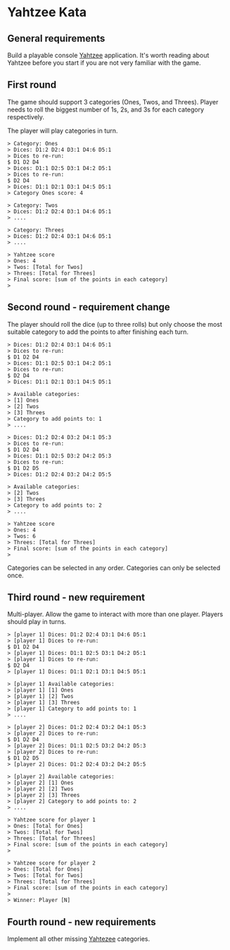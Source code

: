 Yahtzee Kata
============

## General requirements

Build a playable console [Yahtzee](https://en.wikipedia.org/wiki/Yahtzee) application. It's worth reading about Yahtzee before you start if you are not very familiar with the game.  

## First round
 
The game should support 3 categories (Ones, Twos, and Threes). Player needs to roll the biggest number of 1s, 2s, and 3s
 for each category respectively.

The player will play categories in turn.
 
	> Category: Ones
	> Dices: D1:2 D2:4 D3:1 D4:6 D5:1
	> Dices to re-run: 
    $ D1 D2 D4
	> Dices: D1:1 D2:5 D3:1 D4:2 D5:1 
	> Dices to re-run: 
    $ D2 D4
	> Dices: D1:1 D2:1 D3:1 D4:5 D5:1
	> Category Ones score: 4
 	 
	> Category: Twos
	> Dices: D1:2 D2:4 D3:1 D4:6 D5:1
	> ....
 	
	> Category: Threes
	> Dices: D1:2 D2:4 D3:1 D4:6 D5:1
	> ....
 	
	> Yahtzee score
	> Ones: 4
	> Twos: [Total for Twos]
	> Threes: [Total for Threes]
	> Final score: [sum of the points in each category]
	> 

## Second round - requirement change

The player should roll the dice (up to three rolls) but only choose the most suitable category to add the points to
after finishing each turn. 

	> Dices: D1:2 D2:4 D3:1 D4:6 D5:1
	> Dices to re-run: 
    $ D1 D2 D4
	> Dices: D1:1 D2:5 D3:1 D4:2 D5:1 
	> Dices to re-run: 
    $ D2 D4
	> Dices: D1:1 D2:1 D3:1 D4:5 D5:1

	> Available categories:
	> [1] Ones
	> [2] Twos
	> [3] Threes
	> Category to add points to: 1 
	> ....
 	
	> Dices: D1:2 D2:4 D3:2 D4:1 D5:3
	> Dices to re-run: 
    $ D1 D2 D4
	> Dices: D1:1 D2:5 D3:2 D4:2 D5:3 
	> Dices to re-run: 
    $ D1 D2 D5
	> Dices: D1:2 D2:4 D3:2 D4:2 D5:5

	> Available categories:
	> [2] Twos
	> [3] Threes
	> Category to add points to: 2 
	> ....
	
	> Yahtzee score
	> Ones: 4
	> Twos: 6
	> Threes: [Total for Threes]
	> Final score: [sum of the points in each category]
	> 

Categories can be selected in any order. Categories can only be selected once.

## Third round - new requirement

Multi-player. Allow the game to interact with more than one player. Players should play in turns. 

	> [player 1] Dices: D1:2 D2:4 D3:1 D4:6 D5:1
	> [player 1] Dices to re-run: 
    $ D1 D2 D4
	> [player 1] Dices: D1:1 D2:5 D3:1 D4:2 D5:1 
	> [player 1] Dices to re-run: 
    $ D2 D4
	> [player 1] Dices: D1:1 D2:1 D3:1 D4:5 D5:1
	
	> [player 1] Available categories:
	> [player 1] [1] Ones
	> [player 1] [2] Twos
	> [player 1] [3] Threes
	> [player 1] Category to add points to: 1 
	> ....
	
	> [player 2] Dices: D1:2 D2:4 D3:2 D4:1 D5:3
	> [player 2] Dices to re-run: 
    $ D1 D2 D4
	> [player 2] Dices: D1:1 D2:5 D3:2 D4:2 D5:3 
	> [player 2] Dices to re-run: 
    $ D1 D2 D5
	> [player 2] Dices: D1:2 D2:4 D3:2 D4:2 D5:5
	
	> [player 2] Available categories:
	> [player 2] [1] Ones
	> [player 2] [2] Twos
	> [player 2] [3] Threes
	> [player 2] Category to add points to: 2 
	> ....
	
	> Yahtzee score for player 1
	> Ones: [Total for Ones]
	> Twos: [Total for Twos]
	> Threes: [Total for Threes]
	> Final score: [sum of the points in each category]
	> 
	
	> Yahtzee score for player 2
	> Ones: [Total for Ones]
	> Twos: [Total for Twos]
	> Threes: [Total for Threes]
	> Final score: [sum of the points in each category]
	> 
	> Winner: Player [N]

## Fourth round - new requirements

Implement all other missing [Yahtezee](https://en.wikipedia.org/wiki/Yahtzee) categories. 
